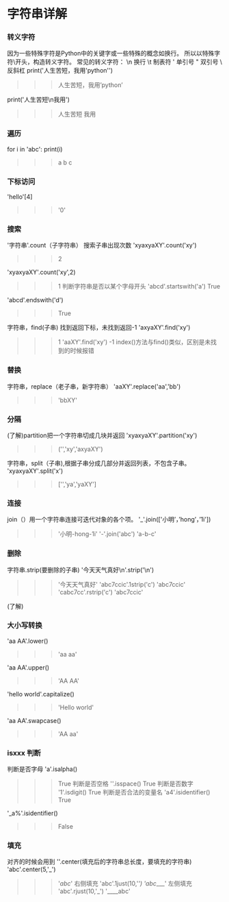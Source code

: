 字符串详解
===
###  转义字符
因为一些特殊字符是Python中的关键字或一些特殊的概念如换行。
所以以特殊字符\开头，构造转义字符。
常见的转义字符：
\n 换行
\t 制表符
\' 单引号    \" 双引号
\\ 反斜杠
print('人生苦短，我用\'python\'')
>>>人生苦短，我用’python’

print('人生苦短\n我用')
>>> 人生苦短
    我用
### 遍历
for i in 'abc':
    print(i)
>>> a  b  c

### 下标访问
'hello'[4]
>>> '0'

### 搜索
'字符串'.count（子字符串）  搜索子串出现次数
'xyaxyaXY'.count('xy')
>>> 2

'xyaxyaXY'.count('xy',2)
>>> 1
判断字符串是否以某个字母开头
'abcd'.startswith('a')
>>> True

'abcd'.endswith('d')
>>> True

字符串，find(子串)   找到返回下标，未找到返回-1
'axyaXY'.find('xy')
>>> 1
'aaXY'.find('xy')
>>> -1
index()方法与find()类似，区别是未找到的时候报错

### 替换
字符串，replace（老子串，新字符串）
'aaXY'.replace('aa','bb')
>>> 'bbXY'
### 分隔
(了解)partition把一个字符串切成几块并返回
'xyaxyaXY'.partition('xy')
>>> ('','xy','axyaXY')

字符串，split（子串),根据子串分成几部分并返回列表，不包含子串。
'xyaxyaXY'.split('x')
>>> ['','ya','yaXY']
### 连接
join（）用一个字符串连接可迭代对象的各个项。
'_'.join(['小明’，’hong’，’1i'])
>>> '小明-hong-1i'
'-'.join('abc')
'a-b-c'
### 删除
字符串.strip(要删除的子串)
'今天天气真好\n'.strip('\n')
>>> '今天天气真好'
'abc7ccic'.1strip('c')
>>> 'abc7ccic'
'cabc7cc'.rstrip('c')
>>> 'abc7ccic'

(了解)
### 大小写转换
'aa AA'.lower()
>>> 'aa aa'

'aa AA'.upper()
>>> 'AA AA'

'hello world'.capitalize()
>>> 'Hello world'

'aa AA'.swapcase()
>>> 'AA aa'

### isxxx 判断
判断是否字母
'a'.isalpha()
>>> True
判断是否空格
''.isspace()
>>> True
判断是否数字
'1'.isdigit()
>>> True
判断是否合法的变量名
'a4'.isidentifier()
>>> True

'_a%'.isidentifier()
>>> False

### 填充
对齐的时候会用到
''.center(填充后的字符串总长度，要填充的字符串)
'abc'.center(5,'_')
>>> '_abc_'
右侧填充
'abc'.1just(10,'_')
>>> 'abc____'
左侧填充
'abc'.rjust(10,'_')
>>> '____abc'

